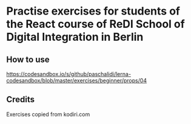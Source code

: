 # Practise exercises for students of the React course of ReDI School of Digital Integration in Berlin

## How to use

https://codesandbox.io/s/github/paschalidi/lerna-codesandbox/blob/master/exercises/beginner/props/04

## Credits

Exercises copied from kodiri.com
